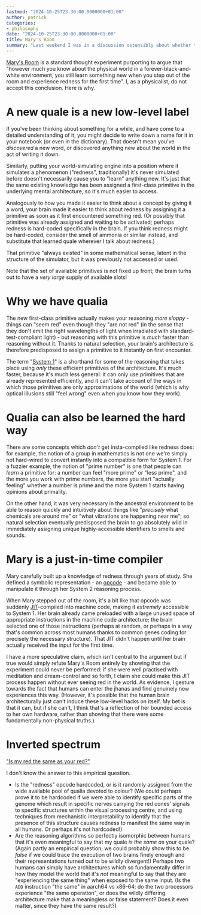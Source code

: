 ```yaml
---
lastmod: "2024-10-25T23:30:00.0000000+01:00"
author: patrick
categories:
- philosophy
date: "2024-10-25T23:30:00.0000000+01:00"
title: Mary's Room
summary: "Last weekend I was in a discussion ostensibly about whether the mind is nonphysical. Much of the discussion ended up as a rather polite shouting match about Mary's Room. Here is what I actually believe about it."
---
```


[Mary's Room](https://en.wikipedia.org/wiki/Knowledge_argument) is a standard thought experiment purporting to argue that "however much you know about the physical world in a forever-black-and-white environment, you still learn something new when you step out of the room and experience redness for the first time".
I, as a physicalist, do not accept this conclusion.
Here is why.

# A new quale is a new low-level label

If you've been thinking about something for a while, and have come to a detailed understanding of it, you might decide to write down a name for it in your notebook (or even in the dictionary).
That doesn't mean you've *discovered* a new word, or discovered anything new about the world in the act of writing it down.

Similarly, putting your world-simulating engine into a position where it simulates a phenomenon ("redness", traditionally) it's never simulated before doesn't necessarily cause you to "learn" anything new.
It's just that the same existing knowledge has been assigned a first-class primitive in the underlying mental architecture, so it's much easier to access.

Analogously to how you made it easier to think about a concept by giving it a word, your brain made it easier to think about redness by assigning it a primitive as soon as it first encountered something red.
(Or possibly that primitive was already assigned and waiting to be activated; perhaps redness is hard-coded specifically in the brain. If you think redness might be hard-coded, consider the smell of ammonia or similar instead, and substitute that learned quale wherever I talk about redness.) 

That primitive "always existed" in some mathematical sense, latent in the structure of the simulator, but it was previously not accessed or used.

Note that the set of available primitives is not fixed up front; the brain turhs out to have a *very large* supply of available slots!

# Why we have qualia

The new first-class primitive actually makes your reasoning *more sloppy* - things can "seem red" even though they "are not red" (in the sense that they don't emit the right wavelengths of light when irradiated with standard-test-compliant light) - but reasoning with this primitive is *much* faster than reasoning without it.
Thanks to natural selection, your brain's architecture is therefore predisposed to assign a primitive to it instantly on first encounter.

The term "[System 1](https://en.wikipedia.org/wiki/Thinking,_Fast_and_Slow)" is a shorthand for some of the reasoning that takes place using *only* these efficient primitives of the architecture.
It's much faster, because it's much less general: it can only use primitives that are already represented efficiently, and it can't take account of the ways in which those primitives are only approximations of the world (which is why optical illusions still "feel wrong" even when you know how they work).

# Qualia can also be learned the hard way

There are some concepts which *don't* get insta-compiled like redness does: for example, the notion of a group in mathematics is not one we're simply not hard-wired to convert instantly into a compatible form for System 1.
For a fuzzier example, the notion of "prime number" is one that people can *learn* a primitive for: a number can feel "more prime" or "less prime", and the more you work with prime numbers, the more you start "actually feeling" whether a number is prime and the more System 1 starts having opinions about primality.

On the other hand, it was very necessary in the ancestral environment to be able to reason quickly and intuitively about things like "*precisely* what chemicals are around me" or "what vibrations are happening near me"; so natural selection eventually predisposed the brain to go absolutely wild in immediately assigning unique highly-accessible identifiers to smells and sounds.

# Mary is a just-in-time compiler

Mary carefully built up a knowledge of redness through years of study.
She defined a symbolic representation - an [opcode](https://en.wikipedia.org/wiki/Opcode) - and became able to manipulate it through her System 2 reasoning process.

When Mary stepped out of the room, it's a bit like that opcode was suddenly [JIT](https://en.wikipedia.org/wiki/Just-in-time_compilation)-compiled into machine code, making it *extremely* accessible to System 1.
Her brain already came preloaded with a large unused space of appropriate instructions in the machine code architecture; the brain selected one of those instructions (perhaps at random, or perhaps in a way that's common across most humans thanks to common genes coding for precisely the necessary structure).
That JIT didn't happen until her brain actually received the input for the first time.

I have a more speculative claim, which isn't central to the argument but if true would simply refute Mary's Room entirely by showing that the experiment could never be performed: if she were well practised with meditation and dream-control and so forth, I claim she could make this JIT process happen without ever seeing red in the world.
As evidence, I gesture towards the fact that humans can enter the jhanas and find genuinely new experiences this way.
(However, it's possible that the human brain architecturally just can't induce these low-level hacks on itself. My bet is that it can, but if she can't, I think that's a reflection of her bounded access to her own hardware, rather than showing that there were some fundamentally non-physical truths.)

# Inverted spectrum

["Is my red the same as your red?"](https://en.wikipedia.org/wiki/Inverted_spectrum)

I don't know the answer to this empirical question.

* Is the "redness" opcode hardcoded, or is it randomly assigned from the wide available pool of qualia devoted to colour? (We could perhaps prove it to be hardcoded if we were able to identify specific parts of the genome which result in specific nerves carrying the red cones' signals to specific structures within the visual processing centre, and using techniques from mechanistic interpretability to identify that the presence of this structure causes redness to manifest the same way in all humans. Or perhaps it's not hardcoded!)
* Are the reasoning algorithms so perfectly isomorphic between humans that it's even meaningful to say that my quale *is the same as* your quale? (Again partly an empirical question; we could probably show this to be *false* if we could trace the execution of two brains finely enough and their representations turned out to be wildly divergent!) Perhaps two humans can simply have architectures which so fundamentally differ in how they model the world that it's *not* meaningful to say that they are "experiencing the same thing" when exposed to the same input. (Is the `ADD` instruction "the same" in aarch64 vs x86-64: do the two processors experience "the same operation", or does the wildly differing architecture make that a meaningless or false statement? Does it even matter, since they have the same result?)
